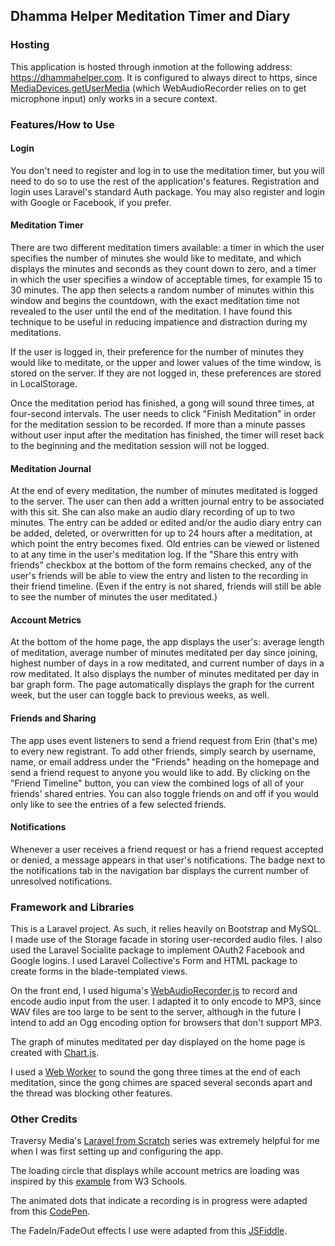 ## Dhamma Helper Meditation Timer and Diary


### Hosting

This application is hosted through inmotion at the following address: <a href="https://dhammahelper.com">https://dhammahelper.com</a>. It is configured to always direct to https, since <a href="https://developer.mozilla.org/en-US/docs/Web/API/MediaDevices/getUserMedia">MediaDevices.getUserMedia</a> (which WebAudioRecorder relies on to get microphone input) only works in a secure context. 


### Features/How to Use

#### Login

You don't need to register and log in to use the meditation timer, but you will need to do so to use the rest of the application's features. Registration and login uses Laravel's standard Auth package. You may also register and login with Google or Facebook, if you prefer. 

#### Meditation Timer

There are two different meditation timers available: a timer in which the user specifies the number of minutes she would like to meditate, and which displays the minutes and seconds as they count down to zero, and a timer in which the user specifies a window of acceptable times, for example 15 to 30 minutes. The app then selects a random number of minutes within this window and begins the countdown, with the exact meditation time not revealed to the user until the end of the meditation. I have found this technique to be useful in reducing impatience and distraction during my meditations. 

If the user is logged in, their preference for the number of minutes they would like to meditate, or the upper and lower values of the time window, is stored on the server. If they are not logged in, these preferences are stored in LocalStorage.

Once the meditation period has finished, a gong will sound three times, at four-second intervals. The user needs to click "Finish Meditation" in order for the meditation session to be recorded. If more than a minute passes without user input after the meditation has finished, the timer will reset back to the beginning and the meditation session will not be logged.

#### Meditation Journal

At the end of every meditation, the number of minutes meditated is logged to the server. The user can then add a written journal entry to be associated with this sit. She can also make an audio diary recording of up to two minutes. The entry can be added or edited and/or the audio diary entry can be added, deleted, or overwritten for up to 24 hours after a meditation, at which point the entry becomes fixed. Old entries can be viewed or listened to at any time in the user's meditation log. If the "Share this entry with friends" checkbox at the bottom of the form remains checked, any of the user's friends will be able to view the entry and listen to the recording in their friend timeline. (Even if the entry is not shared, friends will still be able to see the number of minutes the user meditated.)

#### Account Metrics

At the bottom of the home page, the app displays the user's: average length of meditation, average number of minutes meditated per day since joining, highest number of days in a row meditated, and current number of days in a row meditated. It also displays the number of minutes meditated per day in bar graph form. The page automatically displays the graph for the current week, but the user can toggle back to previous weeks, as well.

#### Friends and Sharing

The app uses event listeners to send a friend request from Erin (that's me) to every new registrant. To add other friends, simply search by username, name, or email address under the "Friends" heading on the homepage and send a friend request to anyone you would like to add. By clicking on the "Friend Timeline" button, you can view the combined logs of all of your friends' shared entries. You can also toggle friends on and off if you would only like to see the entries of a few selected friends. 

#### Notifications

Whenever a user receives a friend request or has a friend request accepted or denied, a message appears in that user's notifications. The badge next to the notifications tab in the navigation bar displays the current number of unresolved notifications.


### Framework and Libraries

This is a Laravel project. As such, it relies heavily on Bootstrap and MySQL. I made use of the Storage facade in storing user-recorded audio files. I also used the Laravel Socialite package to implement OAuth2 Facebook and Google logins. I used Laravel Collective's Form and HTML package to create forms in the blade-templated views.

On the front end, I used higuma's <a href="https://github.com/higuma/web-audio-recorder-js">WebAudioRecorder.js</a> to record and encode audio input from the user. I adapted it to only encode to MP3, since WAV files are too large to be sent to the server, although in the future I intend to add an Ogg encoding option for browsers that don't support MP3. 

The graph of minutes meditated per day displayed on the home page is created with <a href="https://www.chartjs.org/">Chart.js</a>.

I used a <a href="https://www.w3schools.com/html/html5_webworkers.asp">Web Worker</a> to sound the gong three times at the end of each meditation, since the gong chimes are spaced several seconds apart and the thread was blocking other features.


### Other Credits

Traversy Media's <a href="https://www.youtube.com/playlist?list=PLillGF-RfqbYhQsN5WMXy6VsDMKGadrJ-">Laravel from Scratch</a> series was extremely helpful for me when I was first setting up and configuring the app.

The loading circle that displays while account metrics are loading was inspired by this <a href="https://www.w3schools.com/howto/tryit.asp?filename=tryhow_css_loader5">example</a> from W3 Schools.

The animated dots that indicate a recording is in progress were adapted from this <a href="https://codepen.io/chrisnager/pen/yfwgE">CodePen</a>.

The FadeIn/FadeOut effects I use were adapted from this <a href="http://jsfiddle.net/TH2dn/606/">JSFiddle</a>.

